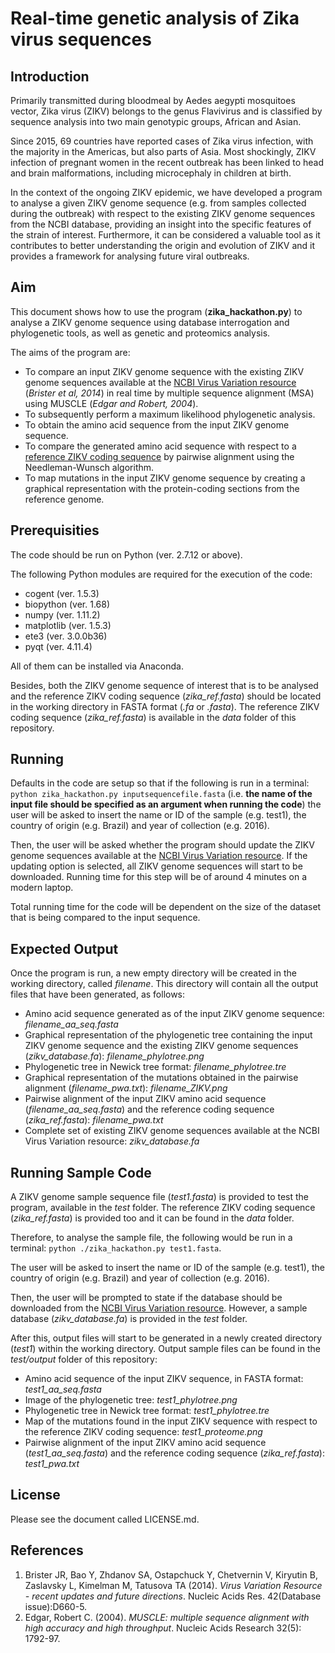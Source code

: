 # Real-time genetic analysis of Zika virus sequences


## Introduction
Primarily transmitted during bloodmeal by Aedes aegypti mosquitoes vector, Zika virus (ZIKV) belongs to the genus Flavivirus and is classified by sequence analysis into two main genotypic groups, African and Asian. 

Since 2015, 69 countries have reported cases of Zika virus infection, with the majority in the Americas, but also parts of Asia. Most shockingly, ZIKV infection of pregnant women in the recent outbreak has been linked to head and brain malformations, including microcephaly in children at birth.

In the context of the ongoing ZIKV epidemic, we have developed a program to analyse a given ZIKV genome sequence (e.g. from samples collected during the outbreak) with respect to the existing ZIKV genome sequences from the NCBI database, providing an insight into the specific features of the strain of interest. Furthermore, it can be considered a valuable tool as it contributes to better understanding the origin and evolution of ZIKV and it provides a framework for analysing future viral outbreaks. 


## Aim
This document shows how to use the program (**zika_hackathon.py**) to analyse a ZIKV genome sequence using database interrogation and phylogenetic tools, as well as genetic and proteomics analysis.

The aims of the program are:
- To compare an input ZIKV genome sequence with the existing ZIKV genome sequences available at the [NCBI Virus Variation resource](https://www.ncbi.nlm.nih.gov/genome/viruses/variation/Zika/) (*Brister et al, 2014*) in real time by multiple sequence alignment (MSA) using MUSCLE (*Edgar and Robert, 2004*).
- To subsequently perform a maximum likelihood phylogenetic analysis.
- To obtain the amino acid sequence from the input ZIKV genome sequence.
- To compare the generated amino acid sequence with respect to a [reference ZIKV coding sequence]( https://www.ncbi.nlm.nih.gov/nuccore/226377833?report=graph&tracks=[key:sequence_track,name:Sequence,display_name:Sequence,id:STD1,category:Sequence,annots:Sequence,ShowLabel:false,shown:true,order:1][key:gene_model_track,name:Genes,display_name:Genes,id:STD3,category:Genes,annots:Unnamed,Options:ShowAll,SNPs:true,CDSProductFeats:true,ShowLabelsForAllFeatures:true,NtRuler:true,AaRuler:false,HighlightMode:2,shown:true,order:3][key:feature_track,name:Other%20features---3%27UTR,display_name:3%27UTR%20Features,id:STD4,subkey:3%27UTR,category:Features,subcategory:3%27UTR%20Features,annots:Unnamed,Layout:Adaptive,LinkedFeat:Packed,shown:true,order:4][key:feature_track,name:Other%20features---5%27UTR,display_name:5%27UTR%20Features,id:STD5,subkey:5%27UTR,category:Features,subcategory:5%27UTR%20Features,annots:Unnamed,Layout:Adaptive,LinkedFeat:Packed,shown:true,order:5]&appname=ncbientreznuccore&assm_context=GCF_000882815.1&color=0&label=0&decor=0&spacing=0&v=1:10794&c=C0C0C0&gflip=false&select=null&slim=0) by pairwise alignment using the Needleman-Wunsch algorithm.
- To map mutations in the input ZIKV genome sequence by creating a graphical representation with the protein-coding sections from the reference genome.


## Prerequisities
The code should be run on Python (ver. 2.7.12 or above).

The following Python modules are required for the execution of the code:
- cogent (ver. 1.5.3)
- biopython (ver. 1.68)
- numpy (ver. 1.11.2)
- matplotlib (ver. 1.5.3)
- ete3 (ver. 3.0.0b36)
- pyqt (ver. 4.11.4)

All of them can be installed via Anaconda.

Besides, both the ZIKV genome sequence of interest that is to be analysed and the reference ZIKV coding sequence (*zika_ref.fasta*) should be located in the working directory in FASTA format (*.fa* or *.fasta*). The reference ZIKV coding sequence (*zika_ref.fasta*) is available in the *data* folder of this repository.


## Running
Defaults in the code are setup so that if the following is run in a terminal:
`python zika_hackathon.py inputsequencefile.fasta` (i.e. **the name of the input file should be specified as an argument when running the code**) the user will be asked to insert the name or ID of the sample (e.g. test1), the country of origin (e.g. Brazil) and year of collection (e.g. 2016).

Then, the user will be asked whether the program should update the ZIKV genome sequences available at the [NCBI Virus Variation resource](https://www.ncbi.nlm.nih.gov/genome/viruses/variation/Zika/). If the updating option is selected, all ZIKV genome sequences will start to be downloaded. Running time for this step will be of around 4 minutes on a modern laptop.

Total running time for the code will be dependent on the size of the dataset that is being compared to the input sequence.


## Expected Output
Once the program is run, a new empty directory will be created in the working directory, called *filename*. This directory will contain all the output files that have been generated, as follows:
- Amino acid sequence generated as of the input ZIKV genome sequence: *filename_aa_seq.fasta*
- Graphical representation of the phylogenetic tree containing the input ZIKV genome sequence and the existing ZIKV genome sequences (*zikv_database.fa*): *filename_phylotree.png*
- Phylogenetic tree in Newick tree format: *filename_phylotree.tre* 
- Graphical representation of the mutations obtained in the pairwise alignment (*filename_pwa.txt*): *filename_ZIKV.png*
- Pairwise alignment of the input ZIKV amino acid sequence (*filename_aa_seq.fasta*) and the reference coding sequence (*zika_ref.fasta*): *filename_pwa.txt*
- Complete set of existing ZIKV genome sequences available at the NCBI Virus Variation resource: *zikv_database.fa*


## Running Sample Code
A ZIKV genome sample sequence file (*test1.fasta*) is provided to test the program, available in the *test* folder. The reference ZIKV coding sequence (*zika_ref.fasta*) is provided too and it can be found in the *data* folder.

Therefore, to analyse the sample file, the following would be run in a terminal: `python ./zika_hackathon.py test1.fasta`. 

The user will be asked to insert the name or ID of the sample (e.g. test1), the country of origin (e.g. Brazil) and year of collection (e.g. 2016). 

Then, the user will be prompted to state if the database should be downloaded from the [NCBI Virus Variation resource](https://www.ncbi.nlm.nih.gov/genome/viruses/variation/Zika/). However, a sample database (*zikv_database.fa*) is provided in the *test* folder.

After this, output files will start to be generated in a newly created directory (*test1*) within the working directory. Output sample files can be found in the *test/output* folder of this repository:
- Amino acid sequence of the input ZIKV sequence, in FASTA format: *test1_aa_seq.fasta*
- Image of the phylogenetic tree: *test1_phylotree.png*
- Phylogenetic tree in Newick tree format: *test1_phylotree.tre*
- Map of the mutations found in the input ZIKV sequence with respect to the reference ZIKV coding sequence: *test1_proteome.png*
- Pairwise alignment of the input ZIKV amino acid sequence (*test1_aa_seq.fasta*) and the reference coding sequence (*zika_ref.fasta*): *test1_pwa.txt*


## License
Please see the document called LICENSE.md.


## References
1. Brister JR, Bao Y, Zhdanov SA, Ostapchuck Y, Chetvernin V, Kiryutin B, Zaslavsky L, Kimelman M, Tatusova TA (2014). *Virus Variation Resource - recent updates and future directions*. Nucleic Acids Res. 42(Database issue):D660-5.
2. Edgar, Robert C. (2004). *MUSCLE: multiple sequence alignment with high accuracy and high throughput*. Nucleic Acids Research 32(5): 1792-97.
